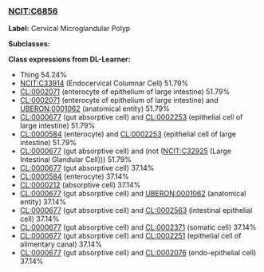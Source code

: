 
### [NCIT:C6856](http://purl.obolibrary.org/obo/NCIT_C6856)
**Label:** Cervical Microglandular Polyp

**Subclasses:** 

**Class expressions from DL-Learner:**

- Thing 54.24%
- [NCIT:C33914](http://purl.obolibrary.org/obo/NCIT_C33914) (Endocervical Columnar Cell) 51.79%
- [CL:0002071](http://purl.obolibrary.org/obo/CL_0002071) (enterocyte of epithelium of large intestine) 51.79%
- [CL:0002071](http://purl.obolibrary.org/obo/CL_0002071) (enterocyte of epithelium of large intestine) and [UBERON:0001062](http://purl.obolibrary.org/obo/UBERON_0001062) (anatomical entity) 51.79%
- [CL:0000677](http://purl.obolibrary.org/obo/CL_0000677) (gut absorptive cell) and [CL:0002253](http://purl.obolibrary.org/obo/CL_0002253) (epithelial cell of large intestine) 51.79%
- [CL:0000584](http://purl.obolibrary.org/obo/CL_0000584) (enterocyte) and [CL:0002253](http://purl.obolibrary.org/obo/CL_0002253) (epithelial cell of large intestine) 51.79%
- [CL:0000677](http://purl.obolibrary.org/obo/CL_0000677) (gut absorptive cell) and (not ([NCIT:C32925](http://purl.obolibrary.org/obo/NCIT_C32925) (Large Intestinal Glandular Cell))) 51.79%
- [CL:0000677](http://purl.obolibrary.org/obo/CL_0000677) (gut absorptive cell) 37.14%
- [CL:0000584](http://purl.obolibrary.org/obo/CL_0000584) (enterocyte) 37.14%
- [CL:0000212](http://purl.obolibrary.org/obo/CL_0000212) (absorptive cell) 37.14%
- [CL:0000677](http://purl.obolibrary.org/obo/CL_0000677) (gut absorptive cell) and [UBERON:0001062](http://purl.obolibrary.org/obo/UBERON_0001062) (anatomical entity) 37.14%
- [CL:0000677](http://purl.obolibrary.org/obo/CL_0000677) (gut absorptive cell) and [CL:0002563](http://purl.obolibrary.org/obo/CL_0002563) (intestinal epithelial cell) 37.14%
- [CL:0000677](http://purl.obolibrary.org/obo/CL_0000677) (gut absorptive cell) and [CL:0002371](http://purl.obolibrary.org/obo/CL_0002371) (somatic cell) 37.14%
- [CL:0000677](http://purl.obolibrary.org/obo/CL_0000677) (gut absorptive cell) and [CL:0002251](http://purl.obolibrary.org/obo/CL_0002251) (epithelial cell of alimentary canal) 37.14%
- [CL:0000677](http://purl.obolibrary.org/obo/CL_0000677) (gut absorptive cell) and [CL:0002076](http://purl.obolibrary.org/obo/CL_0002076) (endo-epithelial cell) 37.14%


